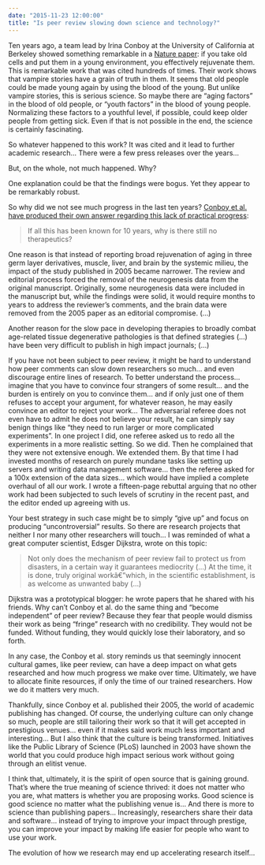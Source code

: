 ```yaml
---
date: "2015-11-23 12:00:00"
title: "Is peer review slowing down science and technology?"
---
```




Ten years ago, a team lead by Irina Conboy at the University of California at Berkeley showed something remarkable in a [Nature paper](http://www.nature.com/nature/journal/v433/n7027/abs/nature03260.html): if you take old cells and put them in a young environment, you effectively rejuvenate them. This is remarkable work that was cited hundreds of times.
Their work shows that vampire stories have a grain of truth in them. It seems that old people could be made young again by using the blood of the young. But unlike vampire stories, this is serious science. So maybe there are &ldquo;aging factors&rdquo; in the blood of old people, or &ldquo;youth factors&rdquo; in the blood of young people. Normalizing these factors to a youthful level, if possible, could keep older people from getting sick. Even if that is not possible in the end, the science is certainly fascinating.

So whatever happened to this work? It was cited and it lead to further academic research&hellip; There were a few press releases over the years&hellip;

But, on the whole, not much happened. Why?

One explanation could be that the findings were bogus. Yet they appear to be remarkably robust.

So why did we not see much progress in the last ten years? [Conboy et al. have produced their own answer regarding this lack of practical progress](http://www.impactaging.com/papers/v7/n10/pdf/100819.pdf):

> If all this has been known for 10 years, why is there still no therapeutics?

One reason is that instead of reporting broad rejuvenation of aging in three germ layer derivatives, muscle, liver, and brain by the systemic milieu, the impact of the study published in 2005 became narrower. The review and editorial process forced the removal of the neurogenesis data from the original manuscript. Originally, some neurogenesis data were included in the manuscript but, while the findings were solid, it would require months to years to address the reviewer&rsquo;s comments, and the brain data were removed from the 2005 paper as an editorial compromise. (&hellip;)

Another reason for the slow pace in developing therapies to broadly combat age-related tissue degenerative pathologies is that defined strategies (&hellip;) have been very difficult to publish in high impact journals; (&hellip;)


If you have not been subject to peer review, it might be hard to understand how peer comments can slow down researchers so much&hellip; and even discourage entire lines of research. To better understand the process&hellip; imagine that you have to convince four strangers of some result&hellip; and the burden is entirely on you to convince them&hellip; and if only just one of them refuses to accept your argument, for whatever reason, he may easily convince an editor to reject your work&hellip; The adversarial referee does not even have to admit he does not believe your result, he can simply say benign things like &ldquo;they need to run larger or more complicated experiments&rdquo;. In one project I did, one referee asked us to redo all the experiments in a more realistic setting. So we did. Then he complained that they were not extensive enough. We extended them. By that time I had invested months of research on purely mundane tasks like setting up servers and writing data management software&hellip; then the referee asked for a 100x extension of the data sizes&hellip; which would have implied a complete overhaul of all our work. I wrote a fifteen-page rebuttal arguing that no other work had been subjected to such levels of scrutiny in the recent past, and the editor ended up agreeing with us.

Your best strategy in such case might be to simply &ldquo;give up&rdquo; and focus on producing &ldquo;uncontroversial&rdquo; results. So there are research projects that neither I nor many other researchers will touch&hellip;
I was reminded of what a great computer scientist, Edsger Dijkstra, wrote on this topic:

> Not only does the mechanism of peer review fail to protect us from disasters, in a certain way it guarantees mediocrity (&hellip;) At the time, it is done, truly original workâ€”which, in the scientific establishment, is as welcome as unwanted baby (&hellip;)



Dijkstra was a prototypical blogger: he wrote papers that he shared with his friends. Why can&rsquo;t Conboy et al. do the same thing and &ldquo;become independent&rdquo; of peer review? Because they fear that people would dismiss their work as being &ldquo;fringe&rdquo; research with no credibility. They would not be funded. Without funding, they would quickly lose their laboratory, and so forth.

In any case, the Conboy et al. story reminds us that seemingly innocent cultural games, like peer review, can have a deep impact on what gets researched and how much progress we make over time. Ultimately, we have to allocate finite resources, if only the time of our trained researchers. How we do it matters very much.

Thankfully, since Conboy et al. published their 2005, the world of academic publishing has changed. Of course, the underlying culture can only change so much, people are still tailoring their work so that it will get accepted in prestigious venues&hellip; even if it makes said work much less important and interesting&hellip; But I also think that the culture is being transformed. Initiatives like the Public Library of Science (PLoS) launched in 2003 have shown the world that you could produce high impact serious work without going through an elitist venue.

I think that, ultimately, it is the spirit of open source that is gaining ground. That&rsquo;s where the true meaning of science thrived: it does not matter who you are, what matters is whether you are proposing works. Good science is good science no matter what the publishing venue is&hellip; And there is more to science than publishing papers&hellip; Increasingly, researchers share their data and software&hellip; instead of trying to improve your impact through prestige, you can improve your impact by making life easier for people who want to use your work.

The evolution of how we research may end up accelerating research itself&hellip;

